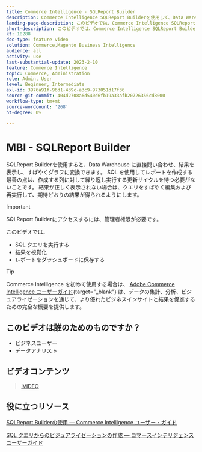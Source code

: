 ```yaml
---
title: Commerce Intelligence - SQLReport Builder
description: Commerce Intelligence SQLReport Builderを使用して、Data Warehouse に直接問い合わせ、結果を表示し、すばやくグラフに変換する方法を説明します。
landing-page-description: このビデオでは、Commerce Intelligence SQLReport Builderを使用して、Data Warehouse に直接問い合わせ、結果を表示し、すばやくグラフに変換する方法を説明します。
short-description: このビデオでは、Commerce Intelligence SQLReport Builderを使用して、Data Warehouse に直接問い合わせ、結果を表示し、すばやくグラフに変換する方法を説明します。
kt: 10288
doc-type: feature video
solution: Commerce,Magento Business Intelligence
audience: all
activity: use
last-substantial-update: 2023-2-10
feature: Commerce Intelligence
topic: Commerce, Administration
role: Admin, User
level: Beginner, Intermediate
exl-id: 3976a91f-96d1-439c-a3c9-973051d17f36
source-git-commit: 404d2708a6d540d6fb19a33afb20726356cd8000
workflow-type: tm+mt
source-wordcount: '268'
ht-degree: 0%

---
```


# MBI - SQLReport Builder

SQLReport Builderを使用すると、Data Warehouse に直接問い合わせ、結果を表示し、すばやくグラフに変換できます。 SQL を使用してレポートを作成する最善の点は、作成する列に対して繰り返し実行する更新サイクルを待つ必要がないことです。 結果が正しく表示されない場合は、クエリをすばやく編集および再実行して、期待どおりの結果が得られるようにします。

>[!IMPORTANT]
>
>SQLReport Builderにアクセスするには、管理者権限が必要です。

このビデオでは、

- SQL クエリを実行する
- 結果を視覚化
- レポートをダッシュボードに保存する

>[!TIP]
>
>Commerce Intelligence を初めて使用する場合は、 [Adobe Commerce Intelligence ユーザーガイド](https://experienceleague.adobe.com/docs/commerce-business-intelligence/mbi/guide-overview.html){target="_blank"} は、データの集計、分析、ビジュアライゼーションを通じて、より優れたビジネスインサイトと結果を促進するための完全な概要を提供します。

## このビデオは誰のためのものですか？

- ビジネスユーザー
- データアナリスト

## ビデオコンテンツ

>[!VIDEO](https://video.tv.adobe.com/v/342406?quality=12&learn=on)

## 役に立つリソース

[SQLReport Builderの使用 — Commerce Intelligence ユーザー・ガイド](https://experienceleague.adobe.com/docs/commerce-business-intelligence/mbi/analyze/sql/sql-rpt-bldr.html)

[SQL クエリからのビジュアライゼーションの作成 — コマースインテリジェンスユーザーガイド](https://experienceleague.adobe.com/docs/commerce-business-intelligence/mbi/tutorials/create-visuals-from-sql.html)
